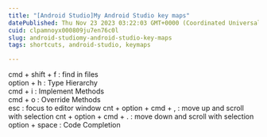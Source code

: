 ```yaml
---
title: "[Android Studio]My Android Studio key maps"
datePublished: Thu Nov 23 2023 03:22:03 GMT+0000 (Coordinated Universal Time)
cuid: clpamnoyx000809ju7en76c0l
slug: android-studiomy-android-studio-key-maps
tags: shortcuts, android-studio, keymaps

---
```


cmd + shift + f : find in files  
option + h : Type Hierarchy  
cmd + i : Implement Methods  
cmd + o : Override Methods  
esc : focus to editor window
cnt + option + cmd + , : move up and scroll with selection
cnt + option + cmd + . : move down and scroll with selection
option + space : Code Completion